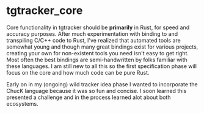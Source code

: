 # tgtracker_core

Core functionality in tgtracker should be **primarily** in Rust, for speed and accuracy purposes. After much experimentation with binding to and transpiling C/C++ code to Rust, I've realized that automated tools are somewhat young and though many great bindings exist for various projects, creating your own for non-existent tools you need isn't easy to get right. Most often the best bindings are semi-handwritten by folks familiar with these languages. I am still new to all this so the first specification phase will focus on the core and how much code can be pure Rust.

Early on in my (ongoing) wild tracker idea phase I wanted to incorporate the ChucK language because it was so fun and concise. I soon learned this presented a challenge and in the process learned alot about both ecosystems.